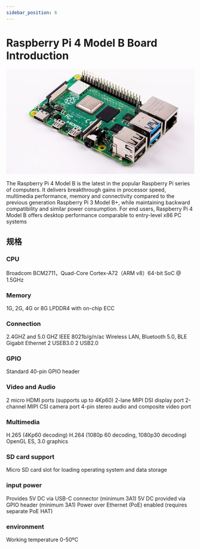 ```yaml
---
sidebar_position: 6
---
```


# Raspberry Pi 4 Model B Board Introduction

![](/img/respberry-pi-4.png)

The Raspberry Pi 4 Model B is the latest in the popular Raspberry Pi series of computers. It delivers breakthrough gains in processor speed, multimedia performance, memory and connectivity compared to the previous generation Raspberry Pi 3 Model B+, while maintaining backward compatibility and similar power consumption. For end users, Raspberry Pi 4 Model B offers desktop performance comparable to entry-level x86 PC systems

## 规格

### CPU

Broadcom BCM2711，Quad-Core Cortex-A72（ARM v8）64-bit SoC @ 1.5GHz

### Memory

1G, 2G, 4G or 8G LPDDR4 with on-chip ECC

### Connection

2.4GHZ and 5.0 GHZ IEEE 8021b/g/n/ac Wireless LAN, Bluetooth 5.0, BLE Gigabit Ethernet
2 USEB3.0
2 USB2.0

### GPIO

Standard 40-pin GPIO header

### Video and Audio

2 micro HDMI ports (supports up to 4Kp60)
2-lane MIPI DSI display port
2-channel MIPI CSI camera port
4-pin stereo audio and composite video port

### Multimedia

H.265 (4Kp60 decoding)
H.264 (1080p 60 decoding, 1080p30 decoding)
OpenGL ES, 3.0 graphics

### SD card support

Micro SD card slot for loading operating system and data storage

### input power

Provides 5V DC via USB-C connector (minimum 3A1)
5V DC provided via GPIO header (minimum 3A1)
Power over Ethernet (PoE) enabled (requires separate PoE HAT)

### environment

Working temperature 0-50ºC